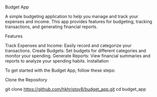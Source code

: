 Budget App

A simple budgeting application to help you manage and track your expenses and income. This app provides features for budgeting, tracking transactions, and generating financial reports.

Features

Track Expenses and Income: Easily record and categorize your transactions.
Create Budgets: Set budgets for different categories and monitor your spending.
Generate Reports: View financial summaries and reports to analyze your spending habits.
Installation

To get started with the Budget App, follow these steps:

Clone the Repository

git clone https://github.com/hkhristov8/budget_app.git cd budget_app
